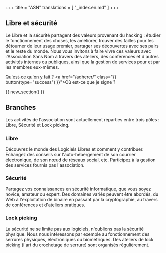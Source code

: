 +++
title = "ASN"
translations = [
    "_index.en.md"
]
+++

## Libre et sécurité

Le Libre et la sécurité partagent des valeurs provenant du hacking&nbsp;:
étudier le fonctionnement des choses, les améliorer, trouver des failles pour
les détourner de leur usage premier, partager ses découvertes avec ses pairs et
le reste du monde. Nous vous invitons à faire vivre ces valeurs avec
l'Association Sans Nom à travers des ateliers, des conférences et d'autres
activités internes ou publiques, ainsi que la gestion de services pour et par
les membres eux-mêmes.

<a href="/activités" class="{{ button() }}">Qu'est-ce qu'on y fait&nbsp;?</a>
<a href="/adherer/" class="{{ button(type="success") }}">Où est-ce que je
signe&nbsp;?</a>

{{ new_section() }}

## Branches

Les activités de l'association sont actuellement réparties entre trois
pôles&nbsp;: Libre, Sécurité et Lock picking.


<div class="blocks flex-3col">
<div>

### Libre

Découvrez le monde des Logiciels Libres et comment y contribuer. Échangez des
conseils sur l'auto-hébergement de son courrier électronique, de son nœud de
réseaux social, etc. Participez à la gestion des services fournis pas
l'association.

</div>

<div>

### Sécurité

Partagez vos connaissances en sécurité informatique, que vous soyez novice,
amateur ou expert. Des domaines variés peuvent être abordés, du Web à
l'exploitation de binaire en passant par la cryptographie, au travers de
conférences et d'ateliers pratiques.

</div>

<div>

### Lock picking

La sécurité ne se limite pas aux logiciels, n'oublions pas la sécurité
physique. Nous nous intéressons par exemple au fonctionnement des serrures
physiques, électroniques ou biométriques. Des ateliers de lock picking (l'art
du crochetage de serrure) sont organisés régulièrement.

</div>
</div>
